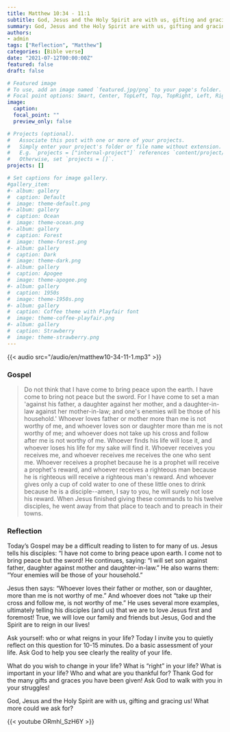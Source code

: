 ```yaml
---
title: Matthew 10:34 - 11:1
subtitle: God, Jesus and the Holy Spirit are with us, gifting and gracing us! What more could we ask for?
summary: God, Jesus and the Holy Spirit are with us, gifting and gracing us! What more could we ask for?
authors:
- admin
tags: ["Reflection", "Matthew"]
categories: [Bible verse]
date: "2021-07-12T00:00:00Z"
featured: false
draft: false

# Featured image
# To use, add an image named `featured.jpg/png` to your page's folder.
# Focal point options: Smart, Center, TopLeft, Top, TopRight, Left, Right, BottomLeft, Bottom, BottomRight
image:
  caption:
  focal_point: ""
  preview_only: false

# Projects (optional).
#   Associate this post with one or more of your projects.
#   Simply enter your project's folder or file name without extension.
#   E.g. `projects = ["internal-project"]` references `content/project/deep-learning/index.md`.
#   Otherwise, set `projects = []`.
projects: []

# Set captions for image gallery.
#gallery_item:
#- album: gallery
#  caption: Default
#  image: theme-default.png
#- album: gallery
#  caption: Ocean
#  image: theme-ocean.png
#- album: gallery
#  caption: Forest
#  image: theme-forest.png
#- album: gallery
#  caption: Dark
#  image: theme-dark.png
#- album: gallery
#  caption: Apogee
#  image: theme-apogee.png
#- album: gallery
#  caption: 1950s
#  image: theme-1950s.png
#- album: gallery
#  caption: Coffee theme with Playfair font
#  image: theme-coffee-playfair.png
#- album: gallery
#  caption: Strawberry
#  image: theme-strawberry.png
---
```


{{< audio src="/audio/en/matthew10-34-11-1.mp3" >}}

### Gospel
> Do not think that I have come to bring peace upon the earth. I have come to bring not peace but the sword. For I have come to set a man 'against his father, a daughter against her mother, and a daughter-in-law against her mother-in-law; and one's enemies will be those of his household.' Whoever loves father or mother more than me is not worthy of me, and whoever loves son or daughter more than me is not worthy of me; and whoever does not take up his cross and follow after me is not worthy of me. Whoever finds his life will lose it, and whoever loses his life for my sake will find it. Whoever receives you receives me, and whoever receives me receives the one who sent me. Whoever receives a prophet because he is a prophet will receive a prophet's reward, and whoever receives a righteous man because he is righteous will receive a righteous man's reward. And whoever gives only a cup of cold water to one of these little ones to drink because he is a disciple--amen, I say to you, he will surely not lose his reward. When Jesus finished giving these commands to his twelve disciples, he went away from that place to teach and to preach in their towns.

### Reflection
Today’s Gospel may be a difficult reading to listen to for many of us. Jesus tells his disciples: “I have not come to bring peace upon earth. I come not to bring peace but the sword! He continues, saying: “I will set son against father, daughter against mother and daughter-in-law.” He also warns them: “Your enemies will be those of your household.”

Jesus then says: “Whoever loves their father or mother, son or daughter, more than me is not worthy of me.” And whoever does not “take up their cross and follow me, is not worthy of me.” He uses several more examples, ultimately telling his disciples (and us) that we are to love Jesus first and foremost! True, we will love our family and friends but Jesus, God and the Spirit are to reign in our lives!

Ask yourself: who or what reigns in your life? Today I invite you to quietly reflect on this question for 10-15 minutes. Do a basic assessment of your life. Ask God to help you see clearly the reality of your life.

What do you wish to change in your life? What is “right” in your life? What is important in your life? Who and what are you thankful for? Thank God for the many gifts and graces you have been given! Ask God to walk with you in your struggles!

God, Jesus and the Holy Spirit are with us, gifting and gracing us! What more could we ask for?

{{< youtube ORmhl_SzH6Y >}}
